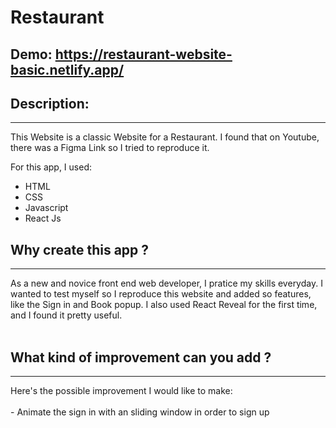# Restaurant
##  Demo:  https://restaurant-website-basic.netlify.app/

## Description:
<hr>
This Website is a classic Website for a Restaurant. I found that on Youtube, there was a Figma Link so I tried to reproduce it.

For this app, I used:
- HTML
- CSS
- Javascript
- React Js

## Why create this app ?
<hr>
As a new and novice front end web developer, I pratice my skills everyday. I wanted to test myself so I reproduce this website and added so features, like the Sign in and Book popup.
I also used React Reveal for the first time, and I found it pretty useful. 
<br>
<br>

## What kind of improvement can you add ?
<hr>
Here's the possible improvement I would like to make:<br>
<br>
- Animate the sign in with an sliding window in order to sign up
